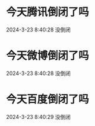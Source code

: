 # 今天腾讯倒闭了吗

2024-3-23 8:40:28 没倒闭

# 今天微博倒闭了吗

2024-3-23 8:40:28 没倒闭

# 今天百度倒闭了吗

2024-3-23 8:40:29 没倒闭

